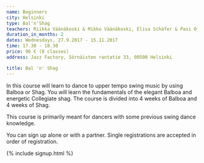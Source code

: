 ```yaml
---
name: Beginners
city: Helsinki
type: Bal'n'Shag
teachers: Riikka Väänäkoski & Mikko Väänäkoski, Elisa Schäfer & Pasi Ojala
duration_in_months: 2
dates: Wednesdays, 27.9.2017 - 15.11.2017
time: 17.30 - 18.30
price: 96 € (8 classes)
address: Jazz Factory, Sörnäisten rantatie 33, 00500 Helsinki

title: Bal 'n' Shag
---
```


In this course will learn to dance to upper tempo swing music by using Balboa or Shag. You will learn the fundamentals of the elegant Balboa and energetic Collegiate shag. The course is divided into 4 weeks of Balboa and 4 weeks of Shag.

This course is primarily meant for dancers with some previous swing dance knowledge.

You can sign up alone or with a partner. Single registrations are accepted in order of registration.

{% include signup.html %}
